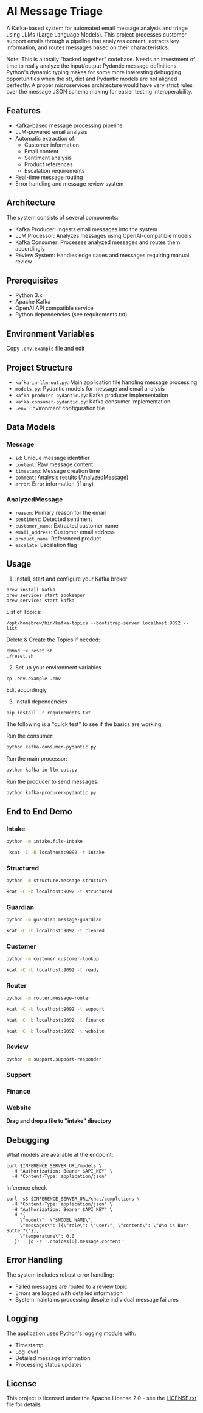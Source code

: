 # AI Message Triage

A Kafka-based system for automated email message analysis and triage using LLMs (Large Language Models). This project processes customer support emails through a pipeline that analyzes content, extracts key information, and routes messages based on their characteristics.

Note: This is a totally "hacked together" codebase.  Needs an investment of time to really analyze the input/output Pydantic message definitions.  Python's dynamic typing makes for some more interesting debugging opportunities when the str, dict and Pydantic models are not aligned perfectly.   A proper microservices architecture would have very strict rules over the message JSON schema making for easier testing interoperability. 

## Features

- Kafka-based message processing pipeline
- LLM-powered email analysis
- Automatic extraction of:
  - Customer information
  - Email content
  - Sentiment analysis
  - Product references
  - Escalation requirements
- Real-time message routing
- Error handling and message review system

## Architecture

The system consists of several components:
- Kafka Producer: Ingests email messages into the system
- LLM Processor: Analyzes messages using OpenAI-compatible models
- Kafka Consumer: Processes analyzed messages and routes them accordingly
- Review System: Handles edge cases and messages requiring manual review

## Prerequisites

- Python 3.x
- Apache Kafka
- OpenAI API compatible service
- Python dependencies (see requirements.txt)

## Environment Variables

Copy `.env.example` file and edit


## Project Structure

- `kafka-in-llm-out.py`: Main application file handling message processing
- `models.py`: Pydantic models for message and email analysis
- `kafka-producer-pydantic.py`: Kafka producer implementation
- `kafka-consumer-pydantic.py`: Kafka consumer implementation
- `.env`: Environment configuration file

## Data Models

### Message
- `id`: Unique message identifier
- `content`: Raw message content
- `timestamp`: Message creation time
- `comment`: Analysis results (AnalyzedMessage)
- `error`: Error information (if any)

### AnalyzedMessage
- `reason`: Primary reason for the email
- `sentiment`: Detected sentiment
- `customer_name`: Extracted customer name
- `email_address`: Customer email address
- `product_name`: Referenced product
- `escalate`: Escalation flag

## Usage

1. install, start and configure your Kafka broker

```
brew install kafka
brew services start zookeeper
brew services start kafka
```

List of Topics:

```
/opt/homebrew/bin/kafka-topics --bootstrap-server localhost:9092 --list 
```

Delete & Create the Topics if needed:

```
chmod +x reset.sh
./reset.sh
```

2. Set up your environment variables

```
cp .env.example .env
```

Edit accordingly

3. Install dependencies

```
pip install -r requirements.txt
```

The following is a "quick test" to see if the basics are working

Run the consumer:
   ```bash
   python kafka-consumer-pydantic.py
   ```
Run the main processor:
   ```bash
   python kafka-in-llm-out.py
   ```
Run the producer to send messages:
   ```bash
   python kafka-producer-pydantic.py
   ```

## End to End Demo

### Intake 

```bash
python -m intake.file-intake
```

```bash
 kcat -C -b localhost:9092 -t intake
```

### Structured

```bash
python -m structure.message-structure
```

```bash
kcat -C -b localhost:9092 -t structured
```

### Guardian

```bash
python -m guardian.message-guardian
```

```bash
kcat -C -b localhost:9092 -t cleared
```

### Customer

```bash
python -m customer.customer-lookup
```

```bash
kcat -C -b localhost:9092 -t ready
```


### Router

```bash
python -m router.message-router
```

```bash
kcat -C -b localhost:9092 -t support
```

```bash
kcat -C -b localhost:9092 -t finance
```

```bash
kcat -C -b localhost:9092 -t website
```

### Review

```bash
python -m support.support-responder
```

### Support

### Finance

### Website



**Drag and drop a file to "intake" directory**



## Debugging

What models are available at the endpoint:

```
curl $INFERENCE_SERVER_URL/models \
  -H "Authorization: Bearer $API_KEY" \
  -H "Content-Type: application/json"
```

Inference check

```
curl -sS $INFERENCE_SERVER_URL/chat/completions \
  -H "Content-Type: application/json" \
  -H "Authorization: Bearer $API_KEY" \
  -d "{
     \"model\": \"$MODEL_NAME\",
     \"messages\": [{\"role\": \"user\", \"content\": \"Who is Burr Sutter?\"}],
     \"temperature\": 0.0
   }" | jq -r '.choices[0].message.content'
```

## Error Handling

The system includes robust error handling:
- Failed messages are routed to a review topic
- Errors are logged with detailed information
- System maintains processing despite individual message failures

## Logging

The application uses Python's logging module with:
- Timestamp
- Log level
- Detailed message information
- Processing status updates

## License

This project is licensed under the Apache License 2.0 - see the [LICENSE.txt](LICENSE.txt) file for details. 